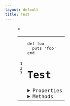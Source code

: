```yaml
---
layout: default
title: Test
---
```

<figure class="highlight">><code class="language-ruby" data-lang="ruby"><div class="table-wrapper"><table class="rouge-table"><tbody><tr><td class="gutter gl"><pre class="lineno">1
2
3
</pre><td class="code"><pre><span class="k">def</span> <span class="nf">foo</span>
  <span class="nb">puts</span> <span class="s1">'foo'</span>
<span class="k">end</span>
</pre></figure>

# Test
<details>
  <summary>Properties</summary>
  <li> <code>$id</code> : <code>int</code> Message ID</li>
  <li> <code>$out</code> : <code>bool</code> Whether the message is outgoing</li>
  <li> <code>$chatId</code> : <code>int</code> ID of the chat where the message was sent</li>
</details>
<details>
  <summary>Methods</summary>
  <li> <a href="#felan"><code>isReply(): bool</code></a></li>
  <li> <a href="#felan"><code>delete(boolean $revoke = true): void</code></a></li>
  <li> <a href="#felan"><code>read(bool $readAll = false): boolean</code></a></li>
</details>
